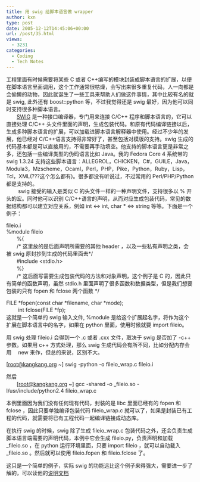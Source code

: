 ```yaml
---
title: 用 swig 给脚本语言做 wrapper
author: kxn
type: post
date: 2005-12-12T14:45:06+00:00
url: /post/35.html
views:
  - 3231
categories:
  - Coding
  - Tech Notes
---
```


工程里面有时候需要将某些 C 或者 C++编写的模块封装成脚本语言的扩展，以便在脚本语言里面调用，这个工作通常很枯燥，会写出来很多重复代码，人一向都是会偷懒的动物，因此就诞生了一些工具来帮助人们做这件事情，其中比较有名的就是 swig, 此外还有 boost::python 等，不过我觉得还是 swig 最好，因为他可以同时支持很多种脚本语言。  
　　<a title="Simplified Wrapper and Interface Generator" target="_blank" href="http://www.swig.org/">SWIG</a> 是一种接口编译器，专门用来连接 C/C++ 程序和脚本语言的，它可以直接处理 C/C++ 头文件里面的声明，生成包装代码。和原有代码编译链接以后，生成多种脚本语言的扩展，可以加载进脚本语言解释器中使用。经过不少年的发展，他已经对 C/C++语言支持得非常好了，甚至包括对模版的支持。swig 生成的代码基本都是可以直接用的，不需要再手动填空。他支持的脚本语言更是非常之多，还包括一些编译类型的伪码语言比如 Java。我的 Fedora Core 4 系统带的 swig 1.3.24 支持这些脚本语言：ALLEGROL，CHICKEN，C#，GUILE，Java，Modula3，Mzscheme，Ocaml，Perl，PHP，Pike，Python，Ruby，Lisp，Tcl，XML(???这个怎么都有)。很多都没有听说过，不过常用的 Perl/PHP/Python 都是支持的。  
　　 swig 接受的输入是类似 C 的头文件一样的一种声明文件，支持很多以 % 开头的宏。同时他可以识别 C/C++语言的声明，从而对应生成包装代码，常见的数据结构都可以建立对应关系，例如 int <-> int, char \* <=> string 等等。下面是一个例子：

fileio.i  
%module fileio  
　　%{  
　　/\* 这里放的是后面声明所需要的其他 header ，以及一些私有声明之类，会被 swig 原封抄到生成的代码里面去\*/  
　　#include <stdio.h>  
　　%}  
　　/\* 这后面写需要生成包装代码的方法和对象声明，这个例子是 C 的，因此只有简单的函数声明，虽然 stdio.h 里面声明了很多函数和数据类型，但是我们想要包装的只有 fopen 和 fclose 两个函数 \*/

FILE \*fopen(const char \*filename, char *mode);  
　　 int fclose(FILE *fp);  
这就是一个简单的 swig 输入文件, %module 是给这个扩展起名字，将作为这个扩展在脚本语言中的名字，如果在 python 里面，使用时候就要 import fileio。

用 swig 处理 fileio.i 会得到一个 .c 或者 .cxx 文件，取决于 swig 是否加了 -c++ 参数。如果用 c++ 方式处理，那么 swig 生成代码会有所不同，比如分配内存会用　 new 来作，但总的来说，区别不大。

[root@kangkang.org ~] swig -python -o fileio_wrap.c fileio.i

然后  
　　[root@kangkang.org ~] gcc -shared -o \_fileio.so -I/usr/include/python2.4 fileio_wrap.c

本例里面因为我们没有任何现有代码，封装的是 libc 里面已经有的 fopen 和 fclose ，因此只要单独编译包装代码 fileio_wrap.c 就可以了，如果是封装已有工程的代码，就需要将已有工程代码一起编译链接成动态库。

在执行 swig 的时候，swig 除了生成 fileio_wrap.c 包装代码之外，还会负责生成脚本语言端需要的声明代码，本例中它会生成 fileio.py，负责声明和加载 \_fileio.so ，在 python 运行环境里面，只要 import fileio ，就可以自动载入 \_fileio.so 。然后就可以使用 fileio.fopen 和 fileio.fclose 了。

这只是一个简单的例子，实际 swig 的功能远比这个例子来得强大，需要进一步了解的，可以读他的<a title="SWIG-1.3 Development Documentation" target="_blank" href="http://www.swig.org/Doc1.3/Contents.html#Contents">说明文档</a>
